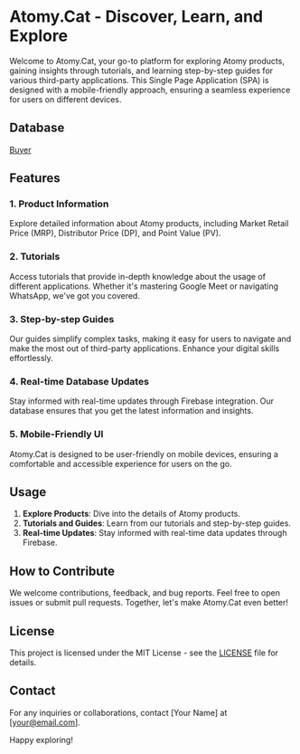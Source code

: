 # Atomy.Cat - Discover, Learn, and Explore

Welcome to Atomy.Cat, your go-to platform for exploring Atomy products, gaining insights through tutorials, and learning step-by-step guides for various third-party applications. This Single Page Application (SPA) is designed with a mobile-friendly approach, ensuring a seamless experience for users on different devices.

## Database

[Buyer](./data/databaseBuyer.md)

## Features

### 1. Product Information
Explore detailed information about Atomy products, including Market Retail Price (MRP), Distributor Price (DP), and Point Value (PV).

### 2. Tutorials
Access tutorials that provide in-depth knowledge about the usage of different applications. Whether it's mastering Google Meet or navigating WhatsApp, we've got you covered.

### 3. Step-by-step Guides
Our guides simplify complex tasks, making it easy for users to navigate and make the most out of third-party applications. Enhance your digital skills effortlessly.

### 4. Real-time Database Updates
Stay informed with real-time updates through Firebase integration. Our database ensures that you get the latest information and insights.

### 5. Mobile-Friendly UI
Atomy.Cat is designed to be user-friendly on mobile devices, ensuring a comfortable and accessible experience for users on the go.

## Usage

1. **Explore Products**: Dive into the details of Atomy products.
2. **Tutorials and Guides**: Learn from our tutorials and step-by-step guides.
3. **Real-time Updates**: Stay informed with real-time data updates through Firebase.

## How to Contribute

We welcome contributions, feedback, and bug reports. Feel free to open issues or submit pull requests. Together, let's make Atomy.Cat even better!

## License

This project is licensed under the MIT License - see the [LICENSE](LICENSE) file for details.

## Contact

For any inquiries or collaborations, contact [Your Name] at [your@email.com].

Happy exploring!
